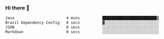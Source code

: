 ### Hi there 👋

<!--START_SECTION:waka-->

```txt
Java                       4 mins          ████████████████████████▒   97.55 %
Brazil Dependency Config   0 secs          ▓░░░░░░░░░░░░░░░░░░░░░░░░   02.04 %
JSON                       0 secs          ░░░░░░░░░░░░░░░░░░░░░░░░░   00.21 %
Markdown                   0 secs          ░░░░░░░░░░░░░░░░░░░░░░░░░   00.20 %
```

<!--END_SECTION:waka-->

<!--
**jerry-shao/jerry-shao** is a ✨ _special_ ✨ repository because its `README.md` (this file) appears on your GitHub profile.

Here are some ideas to get you started:

- 🔭 I’m currently working on ...
- 🌱 I’m currently learning ...
- 👯 I’m looking to collaborate on ...
- 🤔 I’m looking for help with ...
- 💬 Ask me about ...
- 📫 How to reach me: ...
- 😄 Pronouns: ...
- ⚡ Fun fact: ...
-->
